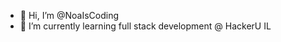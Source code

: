 - 👋 Hi, I’m @NoaIsCoding
- 🌱 I’m currently learning full stack development @ HackerU IL
<!---
NoaIsCoding/NoaIsCoding is a ✨ special ✨ repository because its `README.md` (this file) appears on your GitHub profile.
You can click the Preview link to take a look at your changes.
--->
